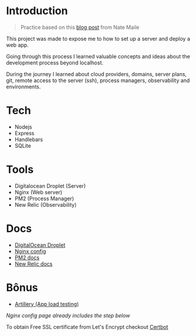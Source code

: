 # Introduction

> Practice based on this [blog post](https://github.com/npmaile/blog/blob/main/posts/2.%20How%20to%20get%20into%20software.md#7-write-a-website-from-scratch-and-host-it-on-a-server-somewhere) from Nate Maile

This project was made to expose me to how to set up a server and deploy a web app.

Going through this process I learned valuable concepts and ideas about the development process beyond localhost.

During the journey I learned about cloud providers, domains, server plans, git, remote access to the server (ssh), process managers, observability and environments.

# Tech
- Nodejs
- Express
- Handlebars
- SQLite

# Tools
- Digitalocean Droplet (Server)
- Nginx (Web server)
- PM2 (Process Manager)
- New Relic (Observability)

# Docs
- [DigitalOcean Droplet](https://www.digitalocean.com/products/droplets)
- [Nginx config](https://www.digitalocean.com/community/tools/nginx)
- [PM2 docs](https://pm2.keymetrics.io/docs/usage/quick-start/)
- [New Relic docs](https://docs.newrelic.com/docs/infrastructure/host-integrations/installation/new-relic-guided-install-overview/)

# Bônus
- [Artillery (App load testing)](https://www.artillery.io/)

*Nginx config page already includes the step below*

To obtain Free SSL certificate from Let's Encrypt checkout [Certbot](https://certbot.eff.org/instructions?ws=nginx&os=ubuntufocal)
